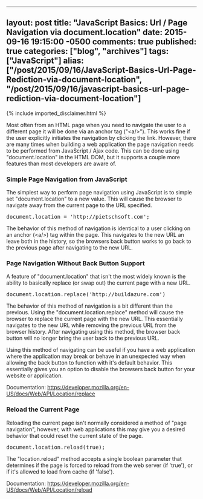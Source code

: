   ---
  layout: post
  title: "JavaScript Basics: Url / Page Navigation via document.location"
  date: 2015-09-16 19:15:00 -0500
  comments: true
  published: true
  categories: ["blog", "archives"]
  tags: ["JavaScript"]
  alias: ["/post/2015/09/16/JavaScript-Basics-Url-Page-Rediction-via-document-location", "/post/2015/09/16/javascript-basics-url-page-rediction-via-document-location"]
  ---
<!-- more -->
{% include imported_disclaimer.html %}
<p>Most often from an HTML page when you need to navigate the user to a different page it will be done via an anchor tag ("&lt;a/&gt;"). This works fine if the user explicitly initiates the navigation by clicking the link. However, there are many times when building a web application the page navigation needs to be performed from JavaScript / Ajax code. This can be done using "document.location" in the HTML DOM, but it supports a couple more features than most developers are aware of.</p>
<h3>Simple Page Navigation from JavaScript</h3>
<p>The simplest way to perform page navigation using JavaScript is to simple set "document.location" to a new value. This will cause the browser to navigate away from the current page to the URL specified.</p>
<pre class="brush: js; first-line: 1; tab-size: 4; toolbar: false; ">document.location = 'http://pietschsoft.com';</pre>
<p>The behavior of this method of navigation is identical to a user clicking on an anchor (&lt;a/&gt;) tag within the page. This navigates to the new URL an leave both in the history, so the browsers back button works to go back to the previous page after navigating to the new URL.</p>
<h3>Page Navigation Without Back Button Support</h3>
<p>A feature of "document.location" that isn't the most widely known is the ability to basically replace (or swap out) the current page with a new URL.</p>
<pre class="brush: js; first-line: 1; tab-size: 4; toolbar: false; ">document.location.replace('http://buildazure.com')</pre>
<p>The behavior of this method of navigation is a bit different than the previous. Using the "document.location.replace" method will cause the browser to replace the current page with the new URL. This essentially navigates to the new URL while removing the previous URL from the browser history. After navigating using this method, the browser back button will no longer bring the user back to the previous URL.</p>
<p>Using this method of navigating can be useful if you have a web application where the application may break or behave in an unexpected way when allowing the back button to function with it's default behavior. This essentially gives you an option to disable the browsers back button for your website or application.</p>
<p>Documentation: <a href="https://developer.mozilla.org/en-US/docs/Web/API/Location/replace" target="_blank">https://developer.mozilla.org/en-US/docs/Web/API/Location/replace</a></p>
<h3>Reload the Current Page</h3>
<p>Reloading the current page isn't normally considered a method of "page navigation", however, with web applications this may give you a desired behavior that could reset the current state of the page.</p>
<pre class="brush: js; first-line: 1; tab-size: 4; toolbar: false; ">document.location.reload(true);</pre>
<p>The "location.reload" method accepts a single boolean parameter that determines if the page is forced to reload from the web server (if 'true'), or if it's allowed to load from cache (if 'false').</p>
<p>Documentation: <a href="https://developer.mozilla.org/en-US/docs/Web/API/Location/reload" target="_blank">https://developer.mozilla.org/en-US/docs/Web/API/Location/reload</a></p>

